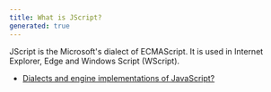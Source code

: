 ```yaml
---
title: What is JScript?
generated: true
---
```


<div markdown="1" class="ans">
JScript is the Microsoft's dialect of ECMAScript.
It is used in Internet Explorer, Edge and Windows Script (WScript).
</div>

- [Dialects and engine implementations of JavaScript?](en-US/javascript/specification-dialects-and-engine-implementations.md)
